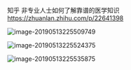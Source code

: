 知乎 非专业人士如何了解靠谱的医学知识 https://zhuanlan.zhihu.com/p/22641398

![image-20190513225509749](https://ws2.sinaimg.cn/large/006tNc79ly1g302xqmyx0j30u010laum.jpg)

![image-20190513225524375](https://ws2.sinaimg.cn/large/006tNc79ly1g302xy2plej30u00ybtmj.jpg)

![image-20190513225535875](https://ws2.sinaimg.cn/large/006tNc79ly1g302y4z9bbj30ri098gtd.jpg)
